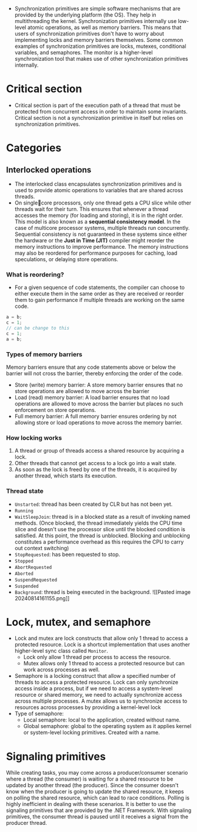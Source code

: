 - Synchronization primitives are simple software mechanisms that are provided by the underlying platform (the OS). They help in multithreading the kernel. Synchronization primitives internally use low-level atomic operations, as well as memory barriers. This means that users of synchronization primitives don't have to worry about implementing locks and memory barriers themselves. Some common examples of synchronization primitives are locks, mutexes, conditional variables, and semaphores. The monitor is a higher-level synchronization tool that makes use of other synchronization primitives internally.
# Critical section
- Critical section is part of the execution path of a thread that must be protected from concurrent access in order to maintain some invariants. Critical section is not a synchronization primitive in itself but relies on synchronization primitives.
# Categories
## Interlocked operations
- The interlocked class encapsulates synchronization primitives and is used to provide atomic operations to variables that are shared across threads.
- On singlecore processors, only one thread gets a CPU slice while other threads wait for their turn. This ensures that whenever a thread accesses the memory (for loading and storing), it is in the right order. This model is also known as a **sequential consistency model**. In the case of multicore processor systems, multiple threads run concurrently. Sequential consistency is not guaranteed in these systems since either the hardware or the **Just in Time (JIT)** compiler might reorder the memory instructions to improve performance. The memory instructions may also be reordered for performance purposes for caching, load speculations, or delaying store operations.
### What is reordering?
- For a given sequence of code statements, the compiler can choose to either execute them in the same order as they are received or reorder them to gain performance if multiple threads are working on the same code.
```C#
a = b;
c = 1;
// can be change to this
c = 1;
a = b;
```
### Types of memory barriers
Memory barriers ensure that any code statements above or below the barrier will not cross the barrier, thereby enforcing the order of the code.
- Store (write) memory barrier: A store memory barrier ensures that no store operations are allowed to move across the barrier
- Load (read) memory barrier: A load barrier ensures that no load operations are allowed to move across the barrier but places no such enforcement on store operations.
- Full memory barrier: A full memory barrier ensures ordering by not allowing store or load operations to move across the memory barrier.
### How locking works
1. A thread or group of threads access a shared resource by acquiring a lock.
2. Other threads that cannot get access to a lock go into a wait state.
3. As soon as the lock is freed by one of the threads, it is acquired by another thread, which starts its execution.
### Thread state
- `Unstarted`: thread has been created by CLR but has not been yet.
- `Running`
- `WaitSleepJoin`: thread is in a blocked state as a result of invoking named methods. (Once blocked, the thread immediately yields the CPU time slice and doesn't use the processor slice until the blocked condition is satisfied. At this point, the thread is unblocked. Blocking and unblocking constitutes a performance overhead as this requires the CPU to carry out context switching)
- `StopRequested`: has been requested to stop.
- `Stopped`
- `AbortRequested`
- `Aborted`
- `SuspendRequested`
- `Suspended`
- `Background`: thread is being executed in the background.
   ![[Pasted image 20240814161155.png]]
# Lock, mutex, and semaphore
- Lock and mutex are lock constructs that allow only 1 thread to access a protected resource. Lock is a shortcut implementation that uses another higher-level sync class called `Monitor`.
	- Lock only allow 1 thread per process to access the resource.
	- Mutex allows only 1 thread to access a protected resource but can work across processes as well.
- Semaphore is a locking construct that allow a specified number of threads to access a protected resource. Lock can only synchronize access inside a process, but if we need to access a system-level resource or shared memory, we need to actually synchronize access across multiple processes. A mutex allows us to synchronize access to resources across processes by providing a kernel-level lock
- Type of semaphore:
	- Local semaphore: local to the application, created without name.
	- Global semaphore: global to the operating system as it applies kernel or system-level locking primitives. Created with a name.
# Signaling primitives
While creating tasks, you may come across a producer/consumer scenario where a thread (the consumer) is waiting for a shared resource to be updated by another thread (the producer). Since the consumer doesn't know when the producer is going to update the shared resource, it keeps on polling the shared resource, which can lead to race conditions. Polling is highly inefficient in dealing with these scenarios. It is better to use the signaling primitives that are provided by the .NET Framework. With signaling primitives, the consumer thread is paused until it receives a signal from the producer thread.
